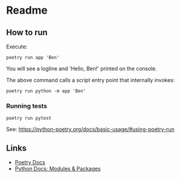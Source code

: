 # Readme

## How to run

Execute:

`poetry run app 'Ben'`

You will see a logline and 'Hello, Ben!' printed on the console.

The above command calls a script entry point that internally invokes:

`poetry run python -m app 'Ben'`

### Running tests

`poetry run pytest`

See: <https://python-poetry.org/docs/basic-usage/#using-poetry-run>

## Links

- [Poetry Docs](https://python-poetry.org/docs/)
- [Python Docs: Modules & Packages](https://docs.python.org/3/tutorial/modules.html#packages)
